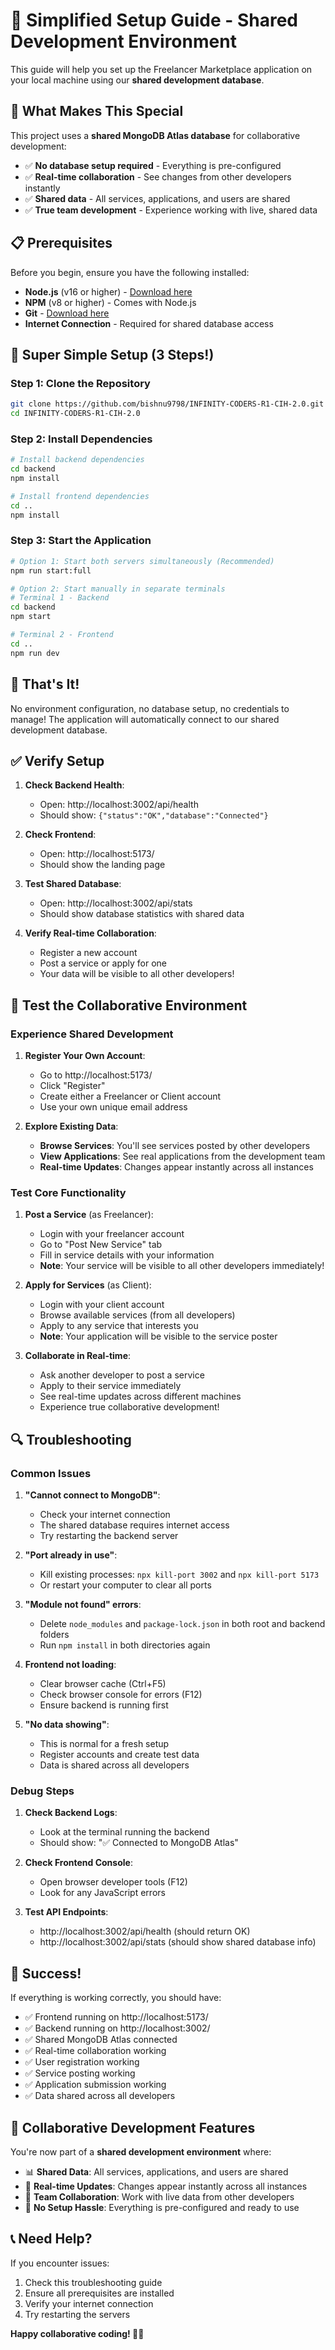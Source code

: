 # 🚀 Simplified Setup Guide - Shared Development Environment

This guide will help you set up the Freelancer Marketplace application on your local machine using our **shared development database**.

## 🌟 What Makes This Special

This project uses a **shared MongoDB Atlas database** for collaborative development:
- ✅ **No database setup required** - Everything is pre-configured
- ✅ **Real-time collaboration** - See changes from other developers instantly
- ✅ **Shared data** - All services, applications, and users are shared
- ✅ **True team development** - Experience working with live, shared data

## 📋 Prerequisites

Before you begin, ensure you have the following installed:

- **Node.js** (v16 or higher) - [Download here](https://nodejs.org/)
- **NPM** (v8 or higher) - Comes with Node.js
- **Git** - [Download here](https://git-scm.com/)
- **Internet Connection** - Required for shared database access

## 🔧 Super Simple Setup (3 Steps!)

### Step 1: Clone the Repository

```bash
git clone https://github.com/bishnu9798/INFINITY-CODERS-R1-CIH-2.0.git
cd INFINITY-CODERS-R1-CIH-2.0
```

### Step 2: Install Dependencies

```bash
# Install backend dependencies
cd backend
npm install

# Install frontend dependencies
cd ..
npm install
```

### Step 3: Start the Application

```bash
# Option 1: Start both servers simultaneously (Recommended)
npm run start:full

# Option 2: Start manually in separate terminals
# Terminal 1 - Backend
cd backend
npm start

# Terminal 2 - Frontend
cd ..
npm run dev
```

## 🎉 That's It!

No environment configuration, no database setup, no credentials to manage!
The application will automatically connect to our shared development database.

## ✅ Verify Setup

1. **Check Backend Health**:
   - Open: http://localhost:3002/api/health
   - Should show: `{"status":"OK","database":"Connected"}`

2. **Check Frontend**:
   - Open: http://localhost:5173/
   - Should show the landing page

3. **Test Shared Database**:
   - Open: http://localhost:3002/api/stats
   - Should show database statistics with shared data

4. **Verify Real-time Collaboration**:
   - Register a new account
   - Post a service or apply for one
   - Your data will be visible to all other developers!

## 🧪 Test the Collaborative Environment

### Experience Shared Development

1. **Register Your Own Account**:
   - Go to http://localhost:5173/
   - Click "Register"
   - Create either a Freelancer or Client account
   - Use your own unique email address

2. **Explore Existing Data**:
   - **Browse Services**: You'll see services posted by other developers
   - **View Applications**: See real applications from the development team
   - **Real-time Updates**: Changes appear instantly across all instances

### Test Core Functionality

1. **Post a Service** (as Freelancer):
   - Login with your freelancer account
   - Go to "Post New Service" tab
   - Fill in service details with your information
   - **Note**: Your service will be visible to all other developers immediately!

2. **Apply for Services** (as Client):
   - Login with your client account
   - Browse available services (from all developers)
   - Apply to any service that interests you
   - **Note**: Your application will be visible to the service poster

3. **Collaborate in Real-time**:
   - Ask another developer to post a service
   - Apply to their service immediately
   - See real-time updates across different machines
   - Experience true collaborative development!

## 🔍 Troubleshooting

### Common Issues

1. **"Cannot connect to MongoDB"**:
   - Check your internet connection
   - The shared database requires internet access
   - Try restarting the backend server

2. **"Port already in use"**:
   - Kill existing processes: `npx kill-port 3002` and `npx kill-port 5173`
   - Or restart your computer to clear all ports

3. **"Module not found" errors**:
   - Delete `node_modules` and `package-lock.json` in both root and backend folders
   - Run `npm install` in both directories again

4. **Frontend not loading**:
   - Clear browser cache (Ctrl+F5)
   - Check browser console for errors (F12)
   - Ensure backend is running first

5. **"No data showing"**:
   - This is normal for a fresh setup
   - Register accounts and create test data
   - Data is shared across all developers

### Debug Steps

1. **Check Backend Logs**:
   - Look at the terminal running the backend
   - Should show: "✅ Connected to MongoDB Atlas"

2. **Check Frontend Console**:
   - Open browser developer tools (F12)
   - Look for any JavaScript errors

3. **Test API Endpoints**:
   - http://localhost:3002/api/health (should return OK)
   - http://localhost:3002/api/stats (should show shared database info)

## 🎉 Success!

If everything is working correctly, you should have:
- ✅ Frontend running on http://localhost:5173/
- ✅ Backend running on http://localhost:3002/
- ✅ Shared MongoDB Atlas connected
- ✅ Real-time collaboration working
- ✅ User registration working
- ✅ Service posting working
- ✅ Application submission working
- ✅ Data shared across all developers

## 🌟 Collaborative Development Features

You're now part of a **shared development environment** where:
- 📊 **Shared Data**: All services, applications, and users are shared
- 🔄 **Real-time Updates**: Changes appear instantly across all instances
- 👥 **Team Collaboration**: Work with live data from other developers
- 🚀 **No Setup Hassle**: Everything is pre-configured and ready to use

## 📞 Need Help?

If you encounter issues:
1. Check this troubleshooting guide
2. Ensure all prerequisites are installed
3. Verify your internet connection
4. Try restarting the servers

**Happy collaborative coding! 🚀👥**
